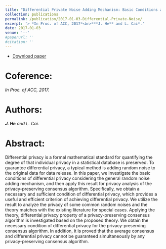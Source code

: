 ```yaml
---
title: "Differential Private Noise Adding Mechanism: Basic Conditions and its Application"
collection: publications
permalink: /publication/2017-01-03-Differential-Private-Noise/
excerpt: '> *In Proc. of ACC, 2017*<br>***J. He** and L. Cai*.'
date: 2017-01-03
venue: '--'
#paperurl: ''
#citation: ''
---
```

- [Download paper](https://ieeexplore.ieee.org/document/7963193/)

Coference:
===
*In Proc. of ACC, 2017.* 

Authors: 
===
***J. He** and L. Cai*.

Abstract: 
===
Differential privacy is a formal mathematical standard for quantifying the degree of that individual privacy in a statistical database is preserved. To guarantee differential privacy, a typical method is adding random noise to the original data for data release. In this paper, we investigate the basic conditions of differential privacy considering the general random noise adding mechanism, and then apply this result for privacy analysis of the privacy-preserving consensus algorithm. Specifically, we obtain a necessary and sufficient condition of differential privacy, which provides a useful and efficient criterion of achieving differential privacy. We utilize the result to analyze the privacy of some common random noises and the theory matches with the existing literature for special cases. Applying the theory, differential privacy property of a privacy-preserving consensus algorithm is investigated based on the proposed theory. We obtain the necessary condition of differential privacy for the privacy-preserving consensus algorithm. In addition, it is proved that the average consensus and differential privacy cannot be guaranteed simultaneously by any privacy-preserving consensus algorithm.
